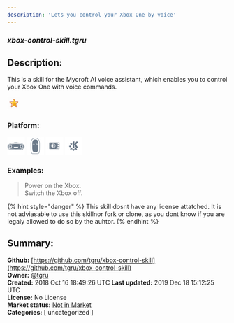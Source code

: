 ```yaml
---
description: 'Lets you control your Xbox One by voice'
---
```


### _xbox-control-skill.tgru_  
## Description:  
This is a skill for the Mycroft AI voice assistant, which enables you to control your Xbox One with voice commands.  
  
![](../.gitbook/assets/star.png)  
  
### Platform:  
 ![Mark I](../.gitbook/assets/mark-1-icon.png)  ![Mark II](../.gitbook/assets/mark-2-icon.png)  ![Picroft](../.gitbook/assets/picroft-icon.png)  ![plasmoid](../.gitbook/assets/kde.png)   
### Examples:  
> Power on the Xbox.  
> Switch the Xbox off.  
  
{% hint style="danger" %}
This skill dosnt have any license attatched. It is not adviasable to use this skillnor fork or clone, as you dont know if you are legaly allowed to do so by the auhtor.
{% endhint %}
  
## Summary:  
**Github:** [https://github.com/tgru/xbox-control-skill](https://github.com/tgru/xbox-control-skill)  
**Owner:** [@tgru](https://github.com/tgru)  
**Created:** 2018 Oct 16 18:49:26 UTC  **Last updated:** 2019 Dec 18 15:12:25 UTC  
**License:** No License  
**Market status:** [Not in Market](https://market.mycroft.ai/skill/)  
**Categories:** [ uncategorized ]   
